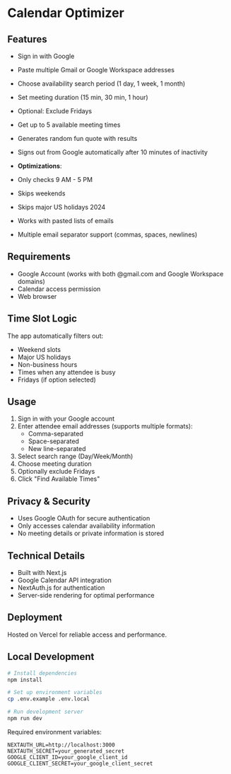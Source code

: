 # Calendar Optimizer

## Features
- Sign in with Google
- Paste multiple Gmail or Google Workspace addresses
- Choose availability search period (1 day, 1 week, 1 month)
- Set meeting duration (15 min, 30 min, 1 hour) 
- Optional: Exclude Fridays
- Get up to 5 available meeting times
- Generates random fun quote with results 
- Signs out from Google automatically after 10 minutes of inactivity

- **Optimizations**: 
- Only checks 9 AM - 5 PM
- Skips weekends
- Skips major US holidays 2024
- Works with pasted lists of emails
- Multiple email separator support (commas, spaces, newlines)

## Requirements

- Google Account (works with both @gmail.com and Google Workspace domains)
- Calendar access permission
- Web browser

## Time Slot Logic

The app automatically filters out:
- Weekend slots
- Major US holidays
- Non-business hours
- Times when any attendee is busy
- Fridays (if option selected)

## Usage

1. Sign in with your Google account
2. Enter attendee email addresses (supports multiple formats):
   - Comma-separated
   - Space-separated
   - New line-separated
3. Select search range (Day/Week/Month)
4. Choose meeting duration
5. Optionally exclude Fridays
6. Click "Find Available Times"

## Privacy & Security

- Uses Google OAuth for secure authentication
- Only accesses calendar availability information
- No meeting details or private information is stored

## Technical Details

- Built with Next.js
- Google Calendar API integration
- NextAuth.js for authentication
- Server-side rendering for optimal performance

## Deployment

Hosted on Vercel for reliable access and performance.

## Local Development

```bash
# Install dependencies
npm install

# Set up environment variables
cp .env.example .env.local

# Run development server
npm run dev
```

Required environment variables:
```
NEXTAUTH_URL=http://localhost:3000
NEXTAUTH_SECRET=your_generated_secret
GOOGLE_CLIENT_ID=your_google_client_id
GOOGLE_CLIENT_SECRET=your_google_client_secret
```
